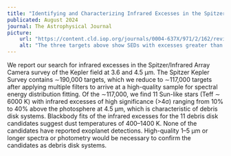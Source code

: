 ```yaml
---
title: "Identifying and Characterizing Infrared Excesses in the Spitzer Kepler Survey (SpiKeS)"
publicated: August 2024
journal: The Astrophysical Journal
picture:
    url: "https://content.cld.iop.org/journals/0004-637X/971/2/162/revision1/apjad5672f1_lr.jpg"
    alt: "The three targets above show SEDs with excesses greater than 10% at I2, similarly to the 11 candidates."
---
```

We report our search for infrared excesses in the Spitzer/Infrared Array Camera survey of the Kepler field at 3.6 and 4.5 μm. The Spitzer Kepler Survey contains ∼190,000 targets, which we reduce to ∼117,000 targets after applying multiple filters to arrive at a high-quality sample for spectral energy distribution fitting. Of the ∼117,000, we find 11 Sun-like stars (Teff ∼ 6000 K) with infrared excesses of high significance (>4σ) ranging from 10% to 40% above the photosphere at 4.5 μm, which is characteristic of debris disk systems. Blackbody fits of the infrared excesses for the 11 debris disk candidates suggest dust temperatures of 400–1400 K. None of the candidates have reported exoplanet detections. High-quality 1–5 μm or longer spectra or photometry would be necessary to confirm the candidates as debris disk systems.
